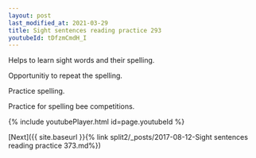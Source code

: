 ```yaml
---
layout: post
last_modified_at: 2021-03-29
title: Sight sentences reading practice 293
youtubeId: tDfzmCmdH_I
---
```

 
 
Helps to learn sight words and their spelling.

Opportunitiy to repeat the spelling. 

Practice spelling. 
 
Practice for spelling bee competitions. 
 
{% include youtubePlayer.html id=page.youtubeId %}
 
 

[Next]({{ site.baseurl }}{% link  split2/_posts/2017-08-12-Sight sentences reading practice 373.md%})
 
